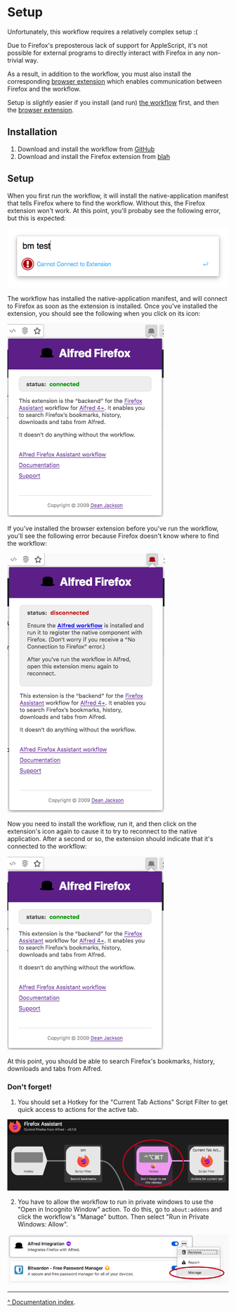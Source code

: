 Setup
=====

Unfortunately, this workflow requires a relatively complex setup :(

Due to Firefox's preposterous lack of support for AppleScript, it's not possible for external programs to directly interact with Firefox in any non-trivial way.

As a result, in addition to the workflow, you must also install the corresponding [browser extension][addon] which enables communication between Firefox and the workflow.

Setup is *slightly* easier if you install (and run) [the workflow][workflow] first, and then the [browser extension][addon].


Installation
------------

1. Download and install the workflow from [GitHub][workflow]
2. Download and install the Firefox extension from [blah][addon]


Setup
-----

When you first run the workflow, it will install the native-application manifest that tells Firefox where to find the workflow. Without this, the Firefox extension won't work. At this point, you'll probaby see the following error, but this is expected:

![Workflow cannot-connect message](workflow-error.png)

The workflow has installed the native-application manifest, and will connect to Firefox as soon as the extension is installed. Once you've installed the extension, you should see the following when you click on its icon:

![Extension connected popup](extension-connected.png)

If you've installed the browser extension before you've run the workflow, you'll see the following error because Firefox doesn't know where to find the workflow:

![Extension disconnected popup](extension-error.png)

Now you need to install the workflow, run it, and then click on the extension's icon again to cause it to try to reconnect to the native application. After a second or so, the extension should indicate that it's connected to the workflow:

![Extension connected popup](extension-connected.png)

At this point, you should be able to search Firefox's bookmarks, history, downloads and tabs from Alfred.


### Don't forget!

1. You should set a Hotkey for the "Current Tab Actions" Script Filter to get quick access to actions for the active tab.

  ![Current Tab actions in Alfred Preferences](current-tab-actions.png)

2. You have to allow the workflow to run in private windows to use the "Open in Incognito Window" action. To do this, go to `about:addons` and click the workflow's "Manage" button. Then select "Run in Private Windows: Allow".

  ![Manage addon button](manage-addon.png)

---

[^ Documentation index](index.md).

[workflow]: https://github.com/deanishe/alfred-firefox/releases/latest
[addon]: https://addons.mozilla.org/en-US/firefox/addon/alfred-launcher-integration/
